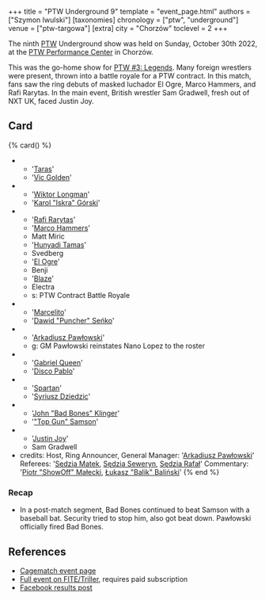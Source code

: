 +++
title = "PTW Underground 9"
template = "event_page.html"
authors = ["Szymon Iwulski"]
[taxonomies]
chronology = ["ptw", "underground"]
venue = ["ptw-targowa"]
[extra]
city = "Chorzów"
toclevel = 2
+++

The ninth [PTW](@/o/ptw.md) Underground show was held on Sunday, October 30th 2022, at the [PTW Performance Center](@/v/ptw-targowa.md) in Chorzów.

This was the go-home show for [PTW #3: Legends](@/e/ptw/2022-11-26-ptw-3-legends.md). Many foreign wrestlers were present, thrown into a battle royale for a PTW contract. In this match, fans saw the ring debuts of masked luchador El Ogre, Marco Hammers, and Rafi Rarytas. In the main event, British wrestler Sam Gradwell, fresh out of NXT UK, faced Justin Joy.

## Card

{% card() %}
- - '[Taras](@/w/taras.md)'
  - '[Vic Golden](@/w/vic-golden.md)'
- - '[Wiktor Longman](@/w/wiktor-longman.md)'
  - '[Karol "Iskra" Górski](@/w/iskra.md)'
- - '[Rafi Rarytas](@/w/rafi.md)'
  - '[Marco Hammers](@/w/marco-hammers.md)'
  - Matt Miric
  - '[Hunyadi Tamas](@/w/hunyadi-tamas.md)'
  - Svedberg
  - '[El Ogre](@/w/olgierd.md)'
  - Benji
  - '[Blaze](@/w/blaze.md)'
  - Electra
  - s: PTW Contract Battle Royale
- - '[Marcelito](@/w/marcelito.md)'
  - '[Dawid "Puncher" Seńko](@/w/puncher.md)'
- - '[Arkadiusz Pawłowski](@/w/pan-pawlowski.md)'
  - g: GM Pawłowski reinstates Nano Lopez to the roster
- - '[Gabriel Queen](@/w/gabriel-queen.md)'
  - '[Disco Pablo](@/w/disco-pablo.md)'
- - '[Spartan](@/w/spartan.md)'
  - '[Syriusz Dziedzic](@/w/dziedzic.md)'
- - '[John "Bad Bones" Klinger](@/w/bad-bones.md)'
  - '["Top Gun" Samson](@/w/samson.md)'
- - '[Justin Joy](@/w/justin-joy.md)'
  - Sam Gradwell
- credits:
    Host, Ring Announcer, General Manager: '[Arkadiusz Pawłowski](@/w/pan-pawlowski.md)'
    Referees: '[Sędzia Matek](@/w/sedzia-matek.md), [Sędzia Seweryn](@/w/sedzia-seweryn.md), [Sędzia Rafał](@/w/alex-brave.md)'
    Commentary: '[Piotr "ShowOff" Małecki](@/w/piotr-malecki.md), [Łukasz "Balik" Baliński](@/w/lukasz-balinski.md)'
{% end %}

### Recap

* In a post-match segment, Bad Bones continued to beat Samson with a baseball bat. Security tried to stop him, also got beat down. Pawłowski officially fired Bad Bones.

## References

* [Cagematch event page](https://www.cagematch.net/?id=1&nr=348783)
* [Full event on FITE/Triller](https://www.trillertv.com/watch/kinguin-ptw-underground-9-pl/2pc7e/), requires paid subscription
* [Facebook results post](https://www.facebook.com/PrimeTimeWrestlingPL/posts/pfbid037CWAbM8VMpZiAPhmgBWmPpqmEiygdi9S4sj3GtmVzqrH6zUhyDhUmjgpQDjCo6Zkl)
